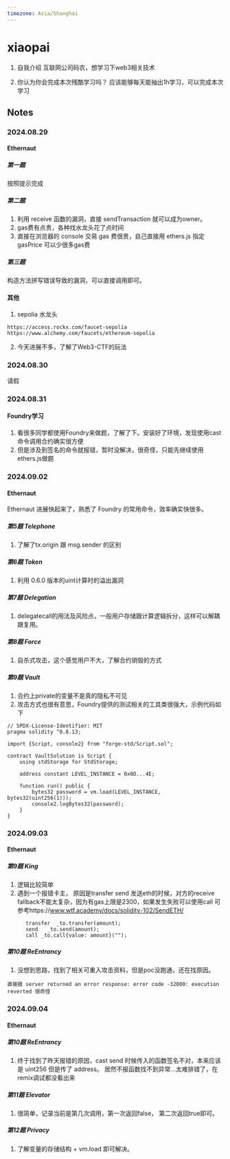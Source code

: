 ```yaml
---
timezone: Asia/Shanghai 
---
```


# xiaopai

1. 自我介绍
互联网公司码农，想学习下web3相关技术

2. 你认为你会完成本次残酷学习吗？
应该能够每天能抽出1h学习，可以完成本次学习

## Notes

<!-- Content_START -->

### 2024.08.29

#### Ethernaut
##### 第一题
按照提示完成

##### 第二题
1. 利用 receive 函数的漏洞，直接 sendTransaction 就可以成为owner。
2. gas费有点贵，各种找水龙头花了点时间
3. 直接在浏览器的 console 交易 gas 费很贵，自己直接用 ethers.js 指定 gasPrice 可以少很多gas费

##### 第三题
构造方法拼写错误导致的漏洞，可以直接调用即可。

#### 其他
1. sepolia 水龙头
```
https://access.rockx.com/faucet-sepolia
https://www.alchemy.com/faucets/ethereum-sepolia
```
2. 今天进展不多，了解了Web3-CTF的玩法

### 2024.08.30
请假

### 2024.08.31
#### Foundry学习
1. 看很多同学都使用Foundry来做题，了解了下。安装好了环境，发现使用cast命令调用合约确实很方便
2. 但是涉及到签名的命令就报错，暂时没解决，很奇怪，只能先继续使用ethers.js做题


### 2024.09.02
#### Ethernaut
Ethernaut 进展快起来了，熟悉了 Foundry 的常用命令，效率确实快很多。
##### 第5题 Telephone
1. 了解了tx.origin 跟 msg.sender 的区别

##### 第6题 Token
1. 利用 0.6.0 版本的uint计算时的溢出漏洞

##### 第7题 Delegation
1. delegatecall的用法及风险点，一般用户存储跟计算逻辑拆分，这样可以解耦跟复用。

##### 第8题 Force
1. 自杀式攻击，这个感觉用户不大，了解合约销毁的方式

##### 第9题 Vault
1. 合约上private的变量不是真的隐私不可见
2. 攻击方式也很有意思，Foundry提供的测试相关的工具类很强大，示例代码如下
```
// SPDX-License-Identifier: MIT
pragma solidity ^0.8.13;

import {Script, console2} from "forge-std/Script.sol";

contract VaultSolution is Script {
    using stdStorage for StdStorage;

    address constant LEVEL_INSTANCE = 0x0D...4E;

    function run() public {
        bytes32 password = vm.load(LEVEL_INSTANCE, bytes32(uint256(1)));
        console2.logBytes32(password);
    }
}
```

### 2024.09.03
#### Ethernaut
##### 第9题 King
1. 逻辑比较简单
2. 遇到一个报错卡主， 原因是transfer send 发送eth的时候，对方的receive fallback不能太复杂，因为有gas上限是2300，如果发生失败可以使用call 可参考https://www.wtf.academy/docs/solidity-102/SendETH/
```
      transfer  _to.transfer(amount);
      send   _to.send(amount);
      call _to.call{value: amount}("");
```

##### 第10题 ReEntrancy
1. 没想到思路，找到了相关可重入攻击资料，但是poc没跑通，还在找原因。
```
直接报 server returned an error response: error code -32000: execution reverted 很奇怪
```
### 2024.09.04
#### Ethernaut
##### 第10题 ReEntrancy
1. 终于找到了昨天报错的原因，cast send 时候传入的函数签名不对，本来应该是 uint256 但是传了 address。 居然不报函数找不到异常...太难排错了，在remix调试都没看出来

##### 第11题 Elevator
1. 很简单，记录当前是第几次调用，第一次返回false， 第二次返回true即可。

##### 第12题 Privacy
1. 了解变量的存储结构 + vm.load 即可解决。
<!-- Content_END -->
